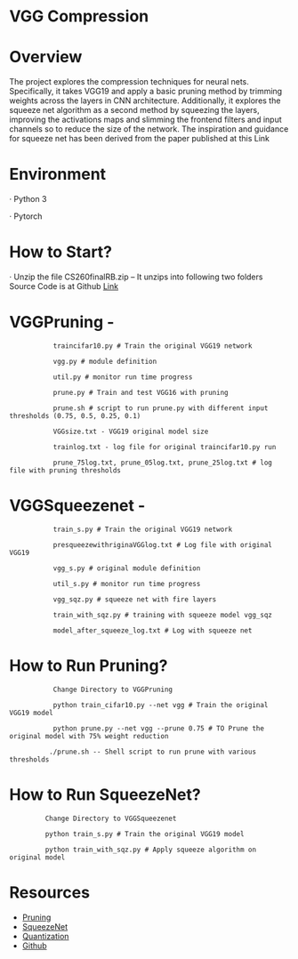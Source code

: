 
# VGG Compression

# Overview
The project explores the compression techniques for neural nets. Specifically, it takes VGG19 and apply a basic pruning method by trimming weights across the layers in CNN architecture. Additionally, it explores the squeeze net algorithm as a second method by squeezing the layers, improving the activations maps and slimming the frontend filters and input channels so to reduce the size of the network. The inspiration and guidance for squeeze net has been derived from the paper published at this Link  

# Environment
·       Python 3

·       Pytorch

 

 

# How to Start?
·       Unzip the file CS260finalRB.zip – It unzips into following two folders
        Source Code is at Github [Link](https://github.com/rajeevbellamkonda/VGG19Compression)

 

# VGGPruning -

               traincifar10.py # Train the original VGG19 network

               vgg.py # module definition

               util.py # monitor run time progress

               prune.py # Train and test VGG16 with pruning

               prune.sh # script to run prune.py with different input thresholds (0.75, 0.5, 0.25, 0.1)

               VGGsize.txt - VGG19 original model size

               trainlog.txt - log file for original traincifar10.py run

               prune_75log.txt, prune_05log.txt, prune_25log.txt # log file with pruning thresholds

# VGGSqueezenet -

               train_s.py # Train the original VGG19 network
               
               presqueezewithriginaVGGlog.txt # Log file with original VGG19
               
               vgg_s.py # original module definition

               util_s.py # monitor run time progress

               vgg_sqz.py # squeeze net with fire layers

               train_with_sqz.py # training with squeeze model vgg_sqz
               
               model_after_squeeze_log.txt # Log with squeeze net

# How to Run Pruning?
           

               Change Directory to VGGPruning

               python train_cifar10.py --net vgg # Train the original VGG19 model

               python prune.py --net vgg --prune 0.75 # TO Prune the original model with 75% weight reduction

              ./prune.sh -- Shell script to run prune with various thresholds

    

 

# How to Run SqueezeNet?
             Change Directory to VGGSqueezenet

             python train_s.py # Train the original VGG19 model

             python train_with_sqz.py # Apply squeeze algorithm on original model
      
# Resources

  * [Pruning](https://pytorch.org/tutorials/intermediate/pruning_tutorial.html)
  * [SqueezeNet](https://arxiv.org/abs/1602.07360)
  * [Quantization](https://pytorch.org/docs/stable/quantization.html)
  * [Github](https://github.com/kentaroy47/Deep-Compression.Pytorch)
             
